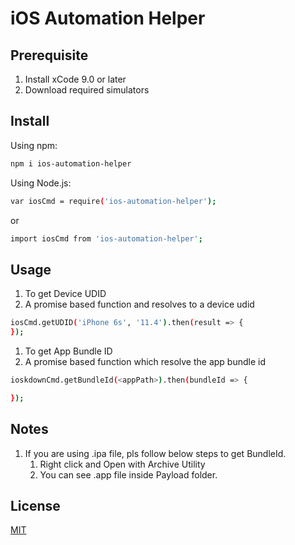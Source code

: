 
# iOS Automation Helper

## Prerequisite

1. Install xCode 9.0 or later
2. Download required simulators

## Install

Using npm:
```bash
npm i ios-automation-helper
```

Using Node.js:
```bash
var iosCmd = require('ios-automation-helper');
```

or

```bash
import iosCmd from 'ios-automation-helper';
```

## Usage

1. To get Device UDID
2. A promise based function and resolves to a device udid
```bash
iosCmd.getUDID('iPhone 6s', '11.4').then(result => {
});
```

1. To get App Bundle ID
2. A promise based function which resolve the app bundle id
```bash
ioskdownCmd.getBundleId(<appPath>).then(bundleId => {

});
```

## Notes

1. If you are using .ipa file, pls follow below steps to get BundleId.
    1. Right click and Open with Archive Utility
    2. You can see .app file inside Payload folder.


## License

[MIT](http://vjpr.mit-license.org)

[npm-image]: https://img.shields.io/npm/v/live-xxx.svg
[npm-url]: https://www.npmjs.com/package/npm
